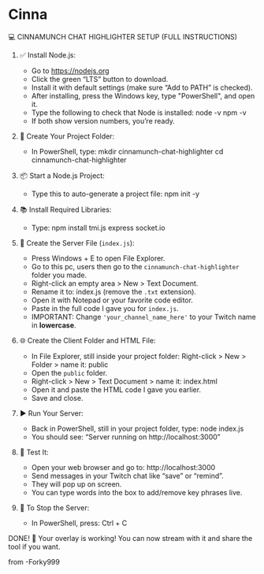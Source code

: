 # Cinna

💻 CINNAMUNCH CHAT HIGHLIGHTER SETUP (FULL INSTRUCTIONS)

1. ✅ Install Node.js:
   - Go to https://nodejs.org
   - Click the green “LTS” button to download.
   - Install it with default settings (make sure “Add to PATH” is checked).
   - After installing, press the Windows key, type "PowerShell", and open it.
   - Type the following to check that Node is installed:
     node -v
     npm -v
   - If both show version numbers, you’re ready.

2. 📁 Create Your Project Folder:
   - In PowerShell, type:
     mkdir cinnamunch-chat-highlighter
     cd cinnamunch-chat-highlighter

3. 📦 Start a Node.js Project:
   - Type this to auto-generate a project file:
     npm init -y

4. 📚 Install Required Libraries:
   - Type:
     npm install tmi.js express socket.io

5. 🧠 Create the Server File (`index.js`):
   - Press Windows + E to open File Explorer.
   - Go to this pc, users then go to the `cinnamunch-chat-highlighter` folder you made.
   - Right-click an empty area > New > Text Document.
   - Rename it to: index.js (remove the `.txt` extension).
   - Open it with Notepad or your favorite code editor.
   - Paste in the full code I gave you for `index.js`.
   - IMPORTANT: Change `'your_channel_name_here'` to your Twitch name in **lowercase**.

6. 🌐 Create the Client Folder and HTML File:
   - In File Explorer, still inside your project folder:
     Right-click > New > Folder > name it: public
   - Open the `public` folder.
   - Right-click > New > Text Document > name it: index.html
   - Open it and paste the HTML code I gave you earlier.
   - Save and close.

7. ▶️ Run Your Server:
   - Back in PowerShell, still in your project folder, type:
     node index.js
   - You should see:
     “Server running on http://localhost:3000”

8. 🧪 Test It:
   - Open your web browser and go to:
     http://localhost:3000
   - Send messages in your Twitch chat like “save” or “remind”.
   - They will pop up on screen.
   - You can type words into the box to add/remove key phrases live.

9. 🛑 To Stop the Server:
   - In PowerShell, press:
     Ctrl + C

DONE! 🎉 Your overlay is working! You can now stream with it and share the tool if you want.

from -Forky999
